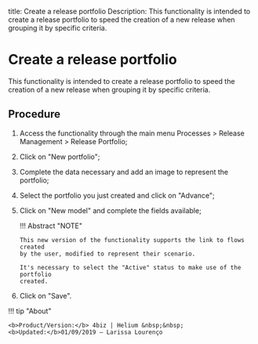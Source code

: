 title: Create a release portfolio
Description: This functionality is intended to create a release portfolio to speed the creation of a new release when grouping it by specific criteria.
# Create a release portfolio

This functionality is intended to create a release portfolio to speed the creation of a new release when grouping it by specific criteria.

Procedure
-------------

1.  Access the functionality through the main menu Processes \> Release
    Management \> Release Portfolio;

2.  Click on "New portfolio";

3.  Complete the data necessary and add an image to represent the portfolio;

4.  Select the portfolio you just created and click on "Advance";

5.  Click on "New model" and complete the fields available;

    !!! Abstract "NOTE"  

        This new version of the functionality supports the link to flows created
        by the user, modified to represent their scenario.

        It's necessary to select the "Active" status to make use of the portfolio
        created.

6.  Click on "Save".

!!! tip "About"

    <b>Product/Version:</b> 4biz | Helium &nbsp;&nbsp;
    <b>Updated:</b>01/09/2019 – Larissa Lourenço

